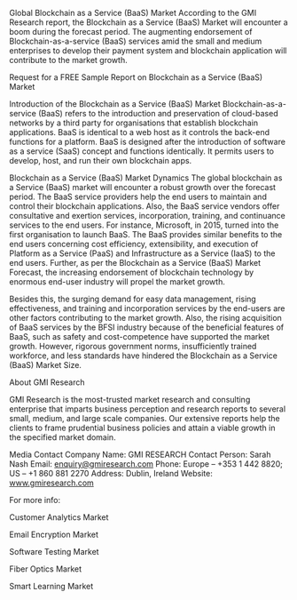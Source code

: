 Global Blockchain as a Service (BaaS) Market
According to the GMI Research report, the Blockchain as a Service (BaaS) Market will encounter a boom during the forecast period. The augmenting endorsement of Blockchain-as-a-service (BaaS) services amid the small and medium enterprises to develop their payment system and blockchain application will contribute to the market growth.

Request for a FREE Sample Report on Blockchain as a Service (BaaS) Market

Introduction of the Blockchain as a Service (BaaS) Market
Blockchain-as-a-service (BaaS) refers to the introduction and preservation of cloud-based networks by a third party for organisations that establish blockchain applications. BaaS is identical to a web host as it controls the back-end functions for a platform. BaaS is designed after the introduction of software as a service (SaaS) concept and functions identically. It permits users to develop, host, and run their own blockchain apps.

Blockchain as a Service (BaaS) Market Dynamics
The global blockchain as a Service (BaaS) market will encounter a robust growth over the forecast period. The BaaS service providers help the end users to maintain and control their blockchain applications. Also, the BaaS service vendors offer consultative and exertion services, incorporation, training, and continuance services to the end users. For instance, Microsoft, in 2015, turned into the first organisation to launch BaaS. The BaaS provides similar benefits to the end users concerning cost efficiency, extensibility, and execution of Platform as a Service (PaaS) and Infrastructure as a Service (IaaS) to the end users. Further, as per the Blockchain as a Service (BaaS) Market Forecast, the increasing endorsement of blockchain technology by enormous end-user industry will propel the market growth.

Besides this, the surging demand for easy data management, rising effectiveness, and training and incorporation services by the end-users are other factors contributing to the market growth. Also, the rising acquisition of BaaS services by the BFSI industry because of the beneficial features of BaaS, such as safety and cost-competence have supported the market growth. However, rigorous government norms, insufficiently trained workforce, and less standards have hindered the Blockchain as a Service (BaaS) Market Size.

About GMI Research

GMI Research is the most-trusted market research and consulting enterprise that imparts business perception and research reports to several small, medium, and large scale companies. Our extensive reports help the clients to frame prudential business policies and attain a viable growth in the specified market domain.

Media Contact
Company Name: GMI RESEARCH
Contact Person: Sarah Nash
Email: enquiry@gmiresearch.com
Phone: Europe – +353 1 442 8820; US – +1 860 881 2270
Address: Dublin, Ireland
Website: www.gmiresearch.com

For more info:

Customer Analytics Market

Email Encryption Market

Software Testing Market

Fiber Optics Market

Smart Learning Market
